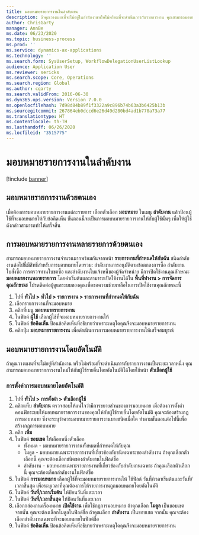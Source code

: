 ```yaml
---
title: มอบหมายรายการงานในลำดับงาน
description: ถ้าคุณวางแผนที่จะไม่อยู่ในสำนักงานหรือไม่พร้อมที่จะดำเนินการกับรายการงาน คุณสามารถมอบหมายหรือกำหนดรายการงานของคุณอีกครั้งให้กับผู้ใช้รายอื่นได้
author: ChrisGarty
manager: AnnBe
ms.date: 06/23/2020
ms.topic: business-process
ms.prod: ''
ms.service: dynamics-ax-applications
ms.technology: ''
ms.search.form: SysUserSetup, WorkflowDelegationUserListLookup
audience: Application User
ms.reviewer: sericks
ms.search.scope: Core, Operations
ms.search.region: Global
ms.author: cgarty
ms.search.validFrom: 2016-06-30
ms.dyn365.ops.version: Version 7.0.0
ms.openlocfilehash: 7d98d84b89f1f3322a9c896b74b63a3b6425b13b
ms.sourcegitcommit: 267864eb0dccd6e26d49d280bd4ad1b770a73a77
ms.translationtype: HT
ms.contentlocale: th-TH
ms.lasthandoff: 06/26/2020
ms.locfileid: "3515775"
---
```

# <a name="delegate-work-items-in-a-workflow"></a>มอบหมายรายการงานในลำดับงาน

[!include [banner](../../includes/banner.md)]

## <a name="manually-delegate-a-work-item"></a>มอบหมายรายการงานด้วยตนเอง

เมื่อต้องการมอบหมายรายการงานแต่ละรายการ เลือกตัวเลือก **มอบหมาย** ในเมนู **ลำดับงาน** แล้วป้อนผู้ใช้ที่จะมอบหมายให้กับข้อคิดเห็น ขั้นตอนนี้จะเป็นการมอบหมายรายการงานให้กับผู้ใช้นั้นๆ เพื่อให้ผู้ใช้ดังกล่าวสามารถทำให้เสร็จสิ้น

## <a name="manually-delegate-multiple-work-items"></a>การมอบหมายรายการงานหลายรายการด้วยตนเอง

สามารถมอบหมายรายการงานจำนวนมากพร้อมกันจากหน้า **รายการงานที่กำหนดให้กับฉัน** ชนิดลำดับงานต่อไปนี้มีสิทธิ์สำหรับการมอบหมายโดยรวม: ลำดับงานการอนุมัติตามข้อตกลงการซื้อ ลำดับงานใบสั่งซื้อ การตรวจทานใบขอซื้อ และลำดับงานใบแจ้งหนี้ของผู้จัดจำหน่าย มีการปิดใช้งานคุณลักษณะ **มอบหมายงานหลายรายการ** โดยค่าเริ่มต้นและสามารถเปิดใช้งานได้ใน **พื้นที่ทำงาน > การจัดการคุณลักษณะ** โปรดติดต่อผู้ดูแลระบบของคุณเพื่อขอความช่วยเหลือในการเปิดใช้งานคุณลักษณะนี้
1.  ไปที่ **ทั่วไป > ทั่วไป > รายการงาน > รายการงานที่กำหนดให้กับฉัน**
2.  เลือกรายการงานที่จะมอบหมาย
3.  คลิกที่เมนู **มอบหมายรายการงาน**
4.  ในฟิลด์ **ผู้ใช้** เลือกผู้ใช้ที่จะมอบหมายรายการงานให้
5.  ในฟิลด์ **ข้อคิดเห็น** ป้อนข้อคิดเห็นที่อธิบายว่าเพราะเหตุใดคุณจึงจะมอบหมายรายการงาน
6.  คลิกปุ่ม **มอบหมายรายการงาน** เพื่อดำเนินการการมอบหมายรายการงานให้เสร็จสมบูรณ์

## <a name="automatically-delegate-work-items"></a>มอบหมายรายการงานโดยอัตโนมัติ

ถ้าคุณวางแผนที่จะไม่อยู่ที่สำนักงาน หรือไม่พร้อมที่จะดำเนินการกับรายการงานเป็นระยะเวลาหนึ่ง คุณสามารถมอบหมายรายการงานใหม่ให้กับผู้ใช้รายอื่นโดยอัตโนมัติได้โดยใช้หน้า **ตัวเลือกผู้ใช้**

### <a name="set-up-automatic-delegation"></a>การตั้งค่าการมอบหมายโดยอัตโนมัติ
1. ไปที่ **ทั่วไป > การตั้งค่า > ตัวเลือกผู้ใช้**
2. คลิกแท็บ **ลำดับงาน** ตรวจสอบให้แน่ใจว่ามีการขยายส่วนของการมอบหมาย เมื่อต้องการตั้งค่าคอนฟิกระบบให้มอบหมายรายการงานของคุณให้กับผู้ใช้รายอื่นโดยอัตโนมัติ คุณจะต้องสร้างกฎการมอบหมาย ซึ่งจะระบุว่าควรมอบหมายรายการงานบางชนิดเมื่อใด ทำตามขั้นตอนต่อไปนี้เพื่อสร้างกฎการมอบหมาย  
3. คลิก **เพิ่ม**
4. ในฟิลด์ **ขอบเขต** ให้เลือกหนึ่งตัวเลือก
    - ทั้งหมด - มอบหมายรายการงานทั้งหมดที่กำหนดให้กับคุณ
    - โมดูล - มอบหมายเฉพาะรายการงานที่เกี่ยวข้องกับชนิดเฉพาะของลำดับงาน ถ้าคุณเลือกตัวเลือกนี้ คุณจะต้องเลือกชนิดของลำดับงานในฟิลด์ชื่อ
    - ลำดับงาน - มอบหมายเฉพาะรายการงานที่เกี่ยวข้องกับลำดับงานเฉพาะ ถ้าคุณเลือกตัวเลือกนี้ คุณจะต้องเลือกลำดับงานในฟิลด์ชื่อ  
5. ในฟิลด์ **การมอบหมาย** เลือกผู้ใช้ที่จะมอบหมายรายการงานให้ ใช้ฟิลด์ วันที่/เวลาเริ่มต้นและวันที่/เวลาสิ้นสุด เพื่อระบุเวลาที่คุณต้องการให้รายการงานถูกมอบหมายโดยอัตโนมัติ  
6. ในฟิลด์ **วันที่/เวลาเริ่มต้น** ให้ป้อนวันที่และเวลา
7. ในฟิลด์ **วันที่/เวลาสิ้นสุด** ให้ป้อนวันที่และเวลา
8. เลือกกล่องกาเครื่องหมาย **เปิดใช้งาน** เพื่อใช้กฎการมอบหมาย ถ้าคุณเลือก **โมดูล** เป็นขอบเขต จากนั้น คุณจะต้องเลือกโมดูลในฟิลด์ชื่อ ถ้าคุณเลือก **ลำดับงาน** เป็นขอบเขต จากนั้น คุณจะต้องเลือกลำดับงานเฉพาะที่จะมอบหมายในฟิลด์ชื่อ  
9. ในฟิลด์ **ข้อคิดเห็น** ป้อนข้อคิดเห็นที่อธิบายว่าเพราะเหตุใดคุณจึงจะมอบหมายรายการงาน

